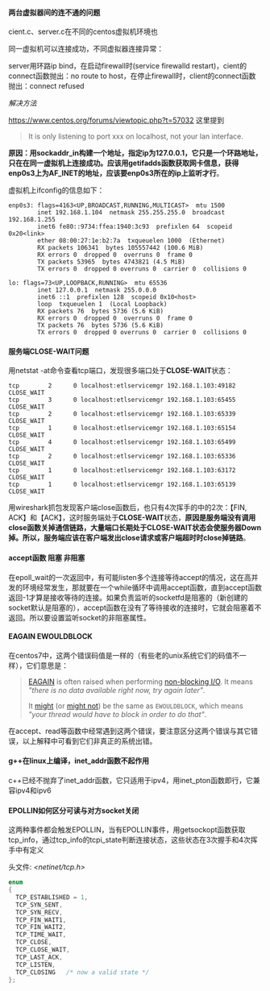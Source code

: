 #### 两台虚拟器间的连不通的问题 

cient.c、server.c在不同的centos虚拟机环境也

同一虚拟机可以连接成功，不同虚拟器连接异常：

server用环路ip bind，在启动firewall时(service firewalld restart)，cient的connect函数抛出：no route to host，在停止firewall时，client的connect函数抛出：connect refused

*解决方法* 

https://www.centos.org/forums/viewtopic.php?t=57032 这里提到

> It is only listening to port xxx on localhost, not your lan interface.

**原因：用sockaddr_in构建一个地址，指定ip为127.0.0.1，它只是一个环路地址，只在在同一虚拟机上连接成功。应该用getifadds函数获取网卡信息，获得enp0s3上为AF_INET的地址，应该要enp0s3所在的ip上监听才行**。

虚拟机上ifconfig的信息如下：

```shell
enp0s3: flags=4163<UP,BROADCAST,RUNNING,MULTICAST>  mtu 1500
        inet 192.168.1.104  netmask 255.255.255.0  broadcast 192.168.1.255
        inet6 fe80::9734:ffea:1940:3c93  prefixlen 64  scopeid 0x20<link>
        ether 08:00:27:1e:b2:7a  txqueuelen 1000  (Ethernet)
        RX packets 106341  bytes 105557442 (100.6 MiB)
        RX errors 0  dropped 0  overruns 0  frame 0
        TX packets 53965  bytes 4743821 (4.5 MiB)
        TX errors 0  dropped 0 overruns 0  carrier 0  collisions 0

lo: flags=73<UP,LOOPBACK,RUNNING>  mtu 65536
        inet 127.0.0.1  netmask 255.0.0.0
        inet6 ::1  prefixlen 128  scopeid 0x10<host>
        loop  txqueuelen 1  (Local Loopback)
        RX packets 76  bytes 5736 (5.6 KiB)
        RX errors 0  dropped 0  overruns 0  frame 0
        TX packets 76  bytes 5736 (5.6 KiB)
        TX errors 0  dropped 0 overruns 0  carrier 0  collisions 0
```



#### 服务端CLOSE-WAIT问题

用netstat -at命令查看tcp端口，发现很多端口处于**CLOSE-WAIT**状态：

```shell
tcp        2      0 localhost:etlservicemgr 192.168.1.103:49182     CLOSE_WAIT 
tcp        3      0 localhost:etlservicemgr 192.168.1.103:65455     CLOSE_WAIT 
tcp        2      0 localhost:etlservicemgr 192.168.1.103:65339     CLOSE_WAIT 
tcp        1      0 localhost:etlservicemgr 192.168.1.103:65154     CLOSE_WAIT 
tcp        4      0 localhost:etlservicemgr 192.168.1.103:65499     CLOSE_WAIT 
tcp        2      0 localhost:etlservicemgr 192.168.1.103:65336     CLOSE_WAIT 
tcp        1      0 localhost:etlservicemgr 192.168.1.103:63172     CLOSE_WAIT 
tcp        1      0 localhost:etlservicemgr 192.168.1.103:65139     CLOSE_WAIT 
```

用wireshark抓包发现客户端close函数后，也只有4次挥手的中的2次：【FIN, ACK】和【ACK】，这时服务端处于**CLOSE-WAIT**状态，**原因是服务端没有调用close函数关掉通信链路，大量端口长期处于CLOSE-WAIT状态会使服务器Down掉。所以，服务端应该在客户端发出close请求或客户端超时时close掉链路**。 



#### accept函数 阻塞 非阻塞

在epoll_wait的一次返回中，有可能listen多个连接等待accept的情况，这在高并发的环境经常发生，那就要在一个while循环中调用accept函数，直到accept函数返回-1才算是接收等待的连接。如果负责监听的socketfd是阻塞的（新创建的socket默认是阻塞的），accept函数在没有了等待接收的连接时，它就会阻塞着不返回。所以要设置监听socket的非阻塞属性。



#### EAGAIN EWOULDBLOCK

在centos7中，这两个错误码值是一样的（有些老的unix系统它们的码值不一样），它们意思是：

> [EAGAIN](https://web.archive.org/web/20130508062559/http://www.wlug.org.nz/EAGAIN) is often raised when performing [non-blocking I/O](http://www.kegel.com/dkftpbench/nonblocking.html). It means *"there is no data available right now, try again later"*.
>
> It [might](http://www.opengroup.org/onlinepubs/000095399/basedefs/errno.h.html) (or [might not](http://mail-archives.apache.org/mod_mbox/httpd-dev/200004.mbox/%3CE12edKw-0002M2-00@fanf.eng.demon.net%3E)) be the same as `EWOULDBLOCK`, which means *"your thread would have to block in order to do that"*.

在accept、read等函数中经常遇到这两个错误，要注意区分这两个错误与其它错误，以上解释中可看到它们非真正的系统出错。



#### g++在linux上编译，inet_addr函数不起作用 

c++已经不抛弃了inet_addr函数，它只适用于ipv4，用inet_pton函数即行，它兼容ipv4和ipv6



#### EPOLLIN如何区分可读与对方socket关闭

这两种事件都会触发EPOLLIN，当有EPOLLIN事件，用getsockopt函数获取tcp_info，通过tcp_info的tcpi_state判断连接状态，这些状态在3次握手和4次挥手中有定义

头文件: *\<netinet/tcp.h\>* 

```c
enum
{
  TCP_ESTABLISHED = 1,
  TCP_SYN_SENT,
  TCP_SYN_RECV,
  TCP_FIN_WAIT1,
  TCP_FIN_WAIT2,
  TCP_TIME_WAIT,
  TCP_CLOSE,
  TCP_CLOSE_WAIT,
  TCP_LAST_ACK,
  TCP_LISTEN,
  TCP_CLOSING   /* now a valid state */
};
```





